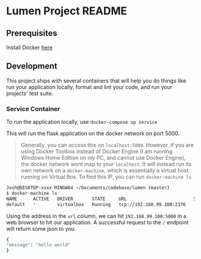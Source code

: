 # Lumen Project README

## Prerequisites

Install Docker [here](https://docs.docker.com/v17.12/)

## Development

This project ships with several containers that will help you do things like run your application locally, format and lint your code, and run your projects' test suite.

### Service Container
To run the application locally, use `docker-compose up service`

This will run the flask application on the docker network on port 5000.

> Generally, you can access this on `localhost:5000`.
> However, if you are using Docker Toolbox instead of Docker Engine (I am running Windows Home Edition on my PC, and cannot use Docker Engine), the docker network wont map to your `localhost`.
> It will instead run its own network on a `docker-machine`, which is essentially a virtual host running on Virtual Box. To find this IP, you can run `docker-machine ls`

```bash
Josh@DESKTOP-xxxx MINGW64 ~/Documents/codebase/lumen (master)
$ docker-machine ls
NAME      ACTIVE   DRIVER       STATE     URL                         SWARM   DOCKER     ERRORS
default   *        virtualbox   Running   tcp://192.168.99.100:2376           v18.09.6
```

Using the address in the `url` column, we can hit `192.168.99.100:5000` in a web browser to hit our application.
A successful request to the `/` endpoint will return some json to you.

```bash
{
"message": "hello world"
}
```

